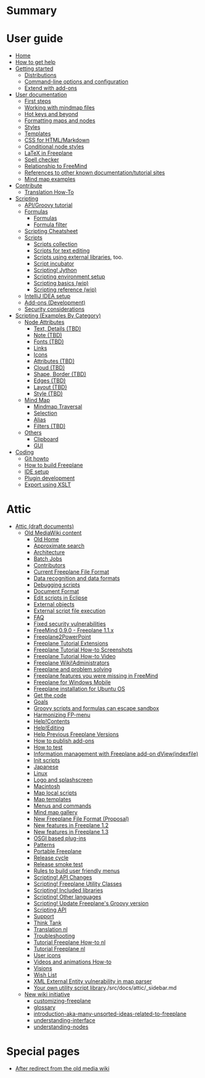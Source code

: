 # Summary

# User guide

- [Home](home.md)
- [How to get help](how-to-get-help.md)
- [Getting started](getting-started/getting-started.md)
  - [Distributions](getting-started/Distributions.md)
  - [Command-line options and configuration](getting-started/Command-line_options_and_configuration.md)
  - [Extend with add-ons](getting-started/Add-ons_(install).md)
- [User documentation](user-documentation/user-documentation.md)
  - [First steps](user-documentation/first-steps.md)
  - [Working with mindmap files](user-documentation/working-w-mindmap-files.md)
  - [Hot keys and beyond](user-documentation/hot-keys-and-beyond.md)
  - [Formatting maps and nodes](user-documentation/formatting-maps-and-nodes.md)
  - [Styles](user-documentation/styles.md)
  - [Templates](user-documentation/templates.md)
  - [CSS for HTML/Markdown](user-documentation/css-for-html-or-markdown.md)
  - [Conditional node styles](user-documentation/Conditional_node_styles.md)
  - [LaTeX in Freeplane](user-documentation/LaTeX_in_Freeplane.md)
  - [Spell checker](user-documentation/Spell_checker.md)
  - [Relationship to FreeMind](user-documentation/Relationship_to_FreeMind.md)
  - [References to other known documentation/tutorial sites](user-documentation/other-docs-tutorials.md)
  - [Mind map examples](user-documentation/mind-map-examples.md)
- [Contribute](contribute/contribute.md)
  - [Translation How-To](contribute/Translation_How-To.md)
- [Scripting](scripting/Scripting.md)
  - [API/Groovy tutorial](scripting/api-groovy-tutorial.md)
  - [Formulas](scripting/Formulas.md)
    - [Formulas](scripting/Formulas.md)
    - [Formula filter](scripting/Scripting!_Script_filter.md)
  - [Scripting Cheatsheet](scripting/Scripting_Cheatsheet.md)
  - [Scripts](scripting/Scripts_collection.md)
    - [Scripts collection](scripting/Scripts_collection.md)
    - [Scripts for text editing](scripting/Scripting_text_editing.md)
    - [Scripts using external libraries](scripting/Example_scripts_using_external_libraries.md), too.
    - [Script incubator](scripting/Script_incubator.md)
    - [Scripting! Jython](scripting/Scripting!_Jython.md)
    - [Scripting environment setup](scripting/Scripting_environment_setup.md)
    - [Scripting basics (wip)](scripting/Basics.md)
    - [Scripting reference (wip)](scripting/Reference.md)
   - [IntelliJ IDEA setup](scripting/intellij-idea-setup.md)
  - [Add-ons (Development)](scripting/Add-ons_(Develop).md)
  - [Security considerations](scripting/Security_considerations.md)
- [Scripting (Examples By Category)](scripting_examples/_scripting_examples.md)
  - [Node Attributes](scripting_examples/_category_node.md)
    - [Text, Details (TBD)]()
    - [Note (TBD)]()
    - [Fonts (TBD)]()
    - [Links](scripting_examples/links.md)
    - [Icons](scripting_examples/icons.md)
    - [Attributes (TBD)]()
    - [Cloud (TBD)]()
    - [Shape, Border (TBD)]()
    - [Edges (TBD)]()
    - [Layout (TBD)]()
    - [Style (TBD)]()
  - [Mind Map](scripting_examples/_category_map.md)
    - [Mindmap Traversal](scripting_examples/traverse.md)
    - [Selection](scripting_examples/selection.md)
    - [Alias](scripting_examples/alias.md)
    - [Filters (TBD)]()
  - [Others](scripting_examples/_category_others.md)
    - [Clipboard](scripting_examples/clipboard.md)
    - [GUI](scripting_examples/gui.md)
- [Coding](coding/Git_howto.md)
  - [Git howto](coding/Git_howto.md)
  - [How to build Freeplane](coding/How_to_build_Freeplane.md)
  - [IDE setup](coding/IDE_setup.md)
  - [Plugin development](coding/Plugin_development.md)
  - [Export using XSLT](coding/Export_Using_XSLT.md)

# Attic

- [Attic (draft documents)](attic/home.md)
  - [Old MediaWiki content](attic/old-mediawiki-content/Home.md)
    - [Old Home](attic/old-mediawiki-content/Home.md)
    - [Approximate search](attic/old-mediawiki-content/Approximate_search.md)
    - [Architecture](attic/old-mediawiki-content/Architecture.md)
    - [Batch Jobs](attic/old-mediawiki-content/Batch_Jobs.md)
    - [Contributors](attic/old-mediawiki-content/Contributors.md)
    - [Current Freeplane File Format](attic/old-mediawiki-content/Current_Freeplane_File_Format.md)
    - [Data recognition and data formats](attic/old-mediawiki-content/Data_recognition_and_data_formats.md)
    - [Debugging scripts](attic/old-mediawiki-content/Debugging_scripts.md)
    - [Document Format](attic/old-mediawiki-content/Document_Format.md)
    - [Edit scripts in Eclipse](attic/old-mediawiki-content/Edit_scripts_in_Eclipse.md)
    - [External objects](attic/old-mediawiki-content/External_objects.md)
    - [External script file execution](attic/old-mediawiki-content/External_script_file_execution.md)
    - [FAQ](attic/old-mediawiki-content/FAQ.md)
    - [Fixed security vulnerabilities](attic/old-mediawiki-content/Fixed_security_vulnerabilities.md)
    - [FreeMind 0.9.0 - Freeplane 1.1.x](attic/old-mediawiki-content/FreeMind_0.9.0_-_Freeplane_1.1.x.md)
    - [Freeplane2PowerPoint](attic/old-mediawiki-content/Freeplane2PowerPoint.md)
    - [Freeplane Tutorial Extensions](attic/old-mediawiki-content/Freeplane_Tutorial_Extensions.md)
    - [Freeplane Tutorial How-to Screenshots](attic/old-mediawiki-content/Freeplane_Tutorial_How-to_Screenshots.md)
    - [Freeplane Tutorial How-to Video](attic/old-mediawiki-content/Freeplane_Tutorial_How-to_Video.md)
    - [Freeplane Wiki!Administrators](attic/old-mediawiki-content/Freeplane_Wiki!Administrators.md)
    - [Freeplane and problem solving](attic/old-mediawiki-content/Freeplane_and_problem_solving.md)
    - [Freeplane features you were missing in FreeMind](attic/old-mediawiki-content/Freeplane_features_you_were_missing_in_FreeMind.md)
    - [Freeplane for Windows Mobile](attic/old-mediawiki-content/Freeplane_for_Windows_Mobile.md)
    - [Freeplane installation for Ubuntu OS](attic/old-mediawiki-content/Freeplane_installation_for_Ubuntu_OS.md)
    - [Get the code](attic/old-mediawiki-content/Get_the_code.md)
    - [Goals](attic/old-mediawiki-content/Goals.md)
    - [Groovy scripts and formulas can escape sandbox](attic/old-mediawiki-content/Groovy_scripts_and_formulas_can_escape_sandbox.md)
    - [Harmonizing FP-menu](attic/old-mediawiki-content/Harmonizing_FP-menu.md)
    - [Help!Contents](attic/old-mediawiki-content/Help!Contents.md)
    - [Help!Editing](attic/old-mediawiki-content/Help!Editing.md)
    - [Help Previous Freeplane Versions](attic/old-mediawiki-content/Help_Previous_Freeplane_Versions.md)
    - [How to publish add-ons](attic/old-mediawiki-content/How_to_publish_add-ons.md)
    - [How to test](attic/old-mediawiki-content/How_to_test.md)
    - [Information management with Freeplane add-on dView(indexfile)](attic/old-mediawiki-content/Information_management_with_Freeplane_add-on_dView(indexfile).md)
    - [Init scripts](attic/old-mediawiki-content/Init_scripts.md)
    - [Japanese](attic/old-mediawiki-content/Japanese.md)
    - [Linux](attic/old-mediawiki-content/Linux.md)
    - [Logo and splashscreen](attic/old-mediawiki-content/Logo_and_splashscreen.md)
    - [Macintosh](attic/old-mediawiki-content/Macintosh.md)
    - [Map local scripts](attic/old-mediawiki-content/Map_local_scripts.md)
    - [Map templates](attic/old-mediawiki-content/Map_templates.md)
    - [Menus and commands](attic/old-mediawiki-content/Menus_and_commands.md)
    - [Mind map gallery](attic/old-mediawiki-content/Mind_map_gallery.md)
    - [New Freeplane File Format (Proposal)](attic/old-mediawiki-content/New_Freeplane_File_Format_(Proposal).md)
    - [New features in Freeplane 1.2](attic/old-mediawiki-content/New_features_in_Freeplane_1.2.md)
    - [New features in Freeplane 1.3](attic/old-mediawiki-content/New_features_in_Freeplane_1.3.md)
    - [OSGI based plug-ins](attic/old-mediawiki-content/OSGI_based_plug-ins.md)
    - [Patterns](attic/old-mediawiki-content/Patterns.md)
    - [Portable Freeplane](attic/old-mediawiki-content/Portable_Freeplane.md)
    - [Release cycle](attic/old-mediawiki-content/Release_cycle.md)
    - [Release smoke test](attic/old-mediawiki-content/Release_smoke_test.md)
    - [Rules to build user friendly menus](attic/old-mediawiki-content/Rules_to_build_user_friendly_menus.md)
    - [Scripting! API Changes](attic/old-mediawiki-content/Scripting!_API_Changes.md)
    - [Scripting! Freeplane Utility Classes](attic/old-mediawiki-content/Scripting!_Freeplane_Utility_Classes.md)
    - [Scripting! Included libraries](attic/old-mediawiki-content/Scripting!_Included_libraries.md)
    - [Scripting! Other languages](attic/old-mediawiki-content/Scripting!_Other_languages.md)
    - [Scripting! Update Freeplane's Groovy version](attic/old-mediawiki-content/Scripting!_Update_Freeplane's_Groovy_version.md)
    - [Scripting API](attic/old-mediawiki-content/Scripting_API.md)
    - [Support](attic/old-mediawiki-content/Support.md)
    - [Think Tank](attic/old-mediawiki-content/Think_Tank.md)
    - [Translation nl](attic/old-mediawiki-content/Translation_nl.md)
    - [Troubleshooting](attic/old-mediawiki-content/Troubleshooting.md)
    - [Tutorial Freeplane How-to nl](attic/old-mediawiki-content/Tutorial_Freeplane_How-to_nl.md)
    - [Tutorial Freeplane nl](attic/old-mediawiki-content/Tutorial_Freeplane_nl.md)
    - [User icons](attic/old-mediawiki-content/User_icons.md)
    - [Videos and animations How-to](attic/old-mediawiki-content/Videos_and_animations_How-to.md)
    - [Visions](attic/old-mediawiki-content/Visions.md)
    - [Wish List](attic/old-mediawiki-content/Wish_List.md)
    - [XML External Entity vulnerability in map parser](attic/old-mediawiki-content/XML_External_Entity_vulnerability_in_map_parser.md)
    - [Your own utility script library](attic/old-mediawiki-content/Your_own_utility_script_library.md)./src/docs/attic/_sidebar.md
  - [New wiki initiative](attic/new-wiki-initiative/customizing-freeplane.md)
    - [customizing-freeplane](attic/new-wiki-initiative/customizing-freeplane.md)
    - [glossary](attic/new-wiki-initiative/glossary.md)
    - [introduction-aka-many-unsorted-ideas-related-to-freeplane](attic/new-wiki-initiative/introduction-aka-many-unsorted-ideas-related-to-freeplane.md)
    - [understanding-interface](attic/new-wiki-initiative/understanding-interface.md)
    - [understanding-nodes](attic/new-wiki-initiative/understanding-nodes.md)

# Special pages

- [After redirect from the old media wiki](after-redirect.md)
